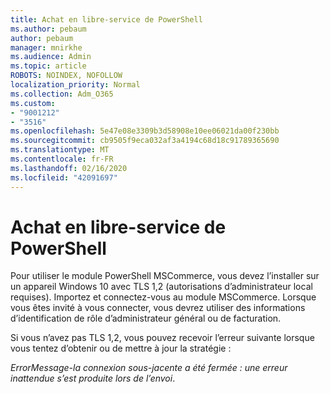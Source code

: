 ```yaml
---
title: Achat en libre-service de PowerShell
ms.author: pebaum
author: pebaum
manager: mnirkhe
ms.audience: Admin
ms.topic: article
ROBOTS: NOINDEX, NOFOLLOW
localization_priority: Normal
ms.collection: Adm_O365
ms.custom:
- "9001212"
- "3516"
ms.openlocfilehash: 5e47e08e3309b3d58908e10ee06021da00f230bb
ms.sourcegitcommit: cb9505f9eca032af3a4194c68d18c91789365690
ms.translationtype: MT
ms.contentlocale: fr-FR
ms.lasthandoff: 02/16/2020
ms.locfileid: "42091697"
---
```

# <a name="self-service-purchase-of-powershell"></a>Achat en libre-service de PowerShell

Pour utiliser le module PowerShell MSCommerce, vous devez l’installer sur un appareil Windows 10 avec TLS 1,2 (autorisations d’administrateur local requises).  Importez et connectez-vous au module MSCommerce.  Lorsque vous êtes invité à vous connecter, vous devrez utiliser des informations d’identification de rôle d’administrateur général ou de facturation.  

Si vous n’avez pas TLS 1,2, vous pouvez recevoir l’erreur suivante lorsque vous tentez d’obtenir ou de mettre à jour la stratégie :

*ErrorMessage-la connexion sous-jacente a été fermée : une erreur inattendue s’est produite lors de l’envoi*.



